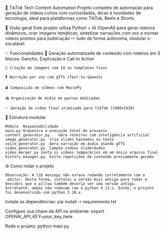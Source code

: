 🚀 TikTok Tech Content Automation
    Projeto completo de automação para geração de vídeos curtos com curiosidades, dicas e novidades de tecnologia, ideal para plataformas como TikTok, Reels e Shorts.

🧠 Visão geral
    Este projeto utiliza Python + IA (OpenAI) para gerar roteiros dinâmicos, criar imagens temáticas, sintetizar narrações com voz e montar vídeos prontos para publicação — tudo de forma autônoma, modular e escalável.

✨ Funcionalidades
    🔁 Geração automatizada de conteúdo com roteiros em 3 blocos: Gancho, Explicação e Call to Action

    🎨 Criação de imagens com IA ou templates fixos

    🎙️ Narração por voz com gTTS (Text-to-Speech)

    🎬 Composição de vídeos com MoviePy

    📥 Organização de mídia em pastas dedicadas

    ✅ Geração de vídeo final otimizado para TikTok (1080x1920)


🧩  Estrutura modular

    Módulo	Responsabilidade
    main.py	Orquestra a execução total do processo
    content_generator.py	Gera roteiros com inteligência artificial
    image_generator.py	Cria slides baseados no texto
    voice_generator.py	Gera narração em áudio usando gTTS
    video_generator.py	Compõe vídeos slide+áudio
    video_merger.py	Junta os vídeos temporários em um único arquivo final
    history_manager.py	Evita repetições de conteúdo previamente gerado

⚙️ Como rodar o projeto

    Observação: A lib moviepy não estava rodando corretamente com o .editor. Desta forma, instalei a versão mais antiga para rodar e descobri que a pillow também deveria ser uma versão antiga. Entretanto, ambas não rodavam com o python 3.13.x. Então, o projeto foi desenvolvido com python 3.10.x.

Instale as dependências:
    pip install -r requirements.txt

Configure sua chave de API no ambiente:
    export OPENAI_API_KEY=your_key_here

Rode o projeto:
    python main.py
